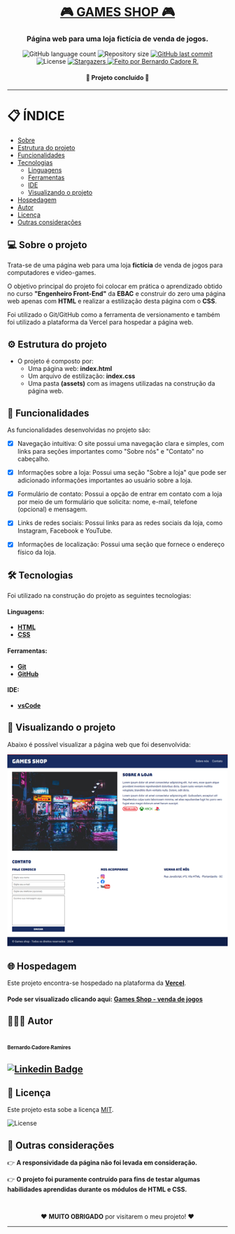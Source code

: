 <h1 align="center">
    <a href="https://ebac-projeto-1-seven.vercel.app/" alt="Site da Games Shop"> 🎮 GAMES SHOP 🎮</a>
</h1>

<h3 align="center">
    <p>Página web para uma loja fictícia de venda de jogos.</p>
</h3>

<p align="center">
  <img alt="GitHub language count" src="https://img.shields.io/github/languages/count/bcadore/EBAC-Projeto-1?color=%2304D361">
  <img alt="Repository size" src="https://img.shields.io/github/repo-size/bcadore/EBAC-Projeto-1">
  <a href="https://github.com/bcadore/EBAC-Projeto-1/commits/main">
    <img alt="GitHub last commit" src="https://img.shields.io/github/last-commit/bcadore/EBAC-Projeto-1">
  </a>
   <img alt="License" src="https://img.shields.io/badge/license-MIT-brightgreen">
   <a href="https://github.com/bcadore/EBAC-Projeto-1/stargazers">
    <img alt="Stargazers" src="https://img.shields.io/github/stars/bcadore/EBAC-Projeto-1?style=social">
  </a>
  <a href="#">
    <img alt="Feito por Bernardo Cadore R." src="https://img.shields.io/badge/feito%20por:-Bernardo Cadore R.-%237519C1">
  </a>
</p>

<h4 align="center">
	🚧 Projeto concluído 🚧
</h4>

---

# 📋 ÍNDICE

<!--ts-->

- [Sobre](#Sobre-o-projeto)
- [Estrutura do projeto](#Estutura-do-projeto)
- [Funcionalidades](#Funcionalidades)
- [Tecnologias](#Tecnologias)
  - [Linguagens](#Linguagens)
  - [Ferramentas](#Ferramentas)
  - [IDE](#IDE)
  - [Visualizando o projeto](#Visualizando-o-projeto)
- [Hospedagem](#Hospedagem)
- [Autor](#Autor)
- [Licença](#Licença)
- [Outras considerações](#Outras-considerações)

<!--te-->

## 💻 Sobre o projeto

Trata-se de uma página web para uma loja **fictícia** de venda de jogos para computadores e video-games.

O objetivo principal do projeto foi colocar em prática o aprendizado obtido no curso **"Engenheiro Front-End"** da **EBAC** e construir do zero uma página web apenas com **HTML** e realizar a estilização desta página com o **CSS**.

Foi utilizado o Git/GitHub como a ferramenta de versionamento e também foi utilizado a plataforma da Vercel para hospedar a página web.

## ⚙️ Estrutura do projeto

- O projeto é composto por:
  - Uma página web: **index.html**
  - Um arquivo de estilização: **index.css**
  - Uma pasta **(assets)** com as imagens utilizadas na construção da página web.

## 🎲 Funcionalidades

As funcionalidades desenvolvidas no projeto são:

- [x] Navegação intuitiva: O site possui uma navegação clara e simples, com links para seções importantes como "Sobre nós" e "Contato" no cabeçalho.

- [x] Informações sobre a loja: Possui uma seção "Sobre a loja" que pode ser adicionado informações importantes ao usuário sobre a loja.

- [x] Formulário de contato: Possui a opção de entrar em contato com a loja por meio de um formulário que solicita: nome, e-mail, telefone (opcional) e mensagem.

- [x] Links de redes sociais: Possui links para as redes sociais da loja, como Instagram, Facebook e YouTube.

- [x] Informações de localização: Possui uma seção que fornece o endereço físico da loja.

## 🛠 Tecnologias

Foi utilizado na construção do projeto as seguintes tecnologias:

#### Linguagens:

- **[HTML](https://html.spec.whatwg.org/)**
- **[CSS](https://www.w3.org/TR/css3-roadmap/)**

#### Ferramentas:

- **[Git](https://git-scm.com/)**
- **[GitHub](https://github.com/)**

#### IDE:

- **[vsCode](https://code.visualstudio.com/)**

## 👀 Visualizando o projeto

Abaixo é possível visualizar a página web que foi desenvolvida:

![Página principal](./assets/TelaPrincipal.png)

## 🌐 Hospedagem

Este projeto encontra-se hospedado na plataforma da **[Vercel](https://vercel.com)**.

#### Pode ser visualizado clicando aqui: **[Games Shop - venda de jogos](https://ebac-projeto-1-seven.vercel.app/)**

## 🙋🏻‍♂️ Autor

<a href="https://github.com/bcadore">
    <img style="border-radius: 50%;" src="https://avatars.githubusercontent.com/u/49734970?s=400&u=7a5ce9ab63e4a78ac5434d008dc8faf070aa0883&v=4" width="150px;" alt=""/>
    <br/>
    <sub><b>Bernardo Cadore Ramires</b></sub>
</a>

## [![Linkedin Badge](https://img.shields.io/badge/-Bernardo-blue?style=flat-square&logo=Linkedin&logoColor=white&link=https://www.linkedin.com/in/bernardocadore/)](https://www.linkedin.com/in/bernardocadore/)

## 📝 Licença

Este projeto esta sobe a licença [MIT](./LICENSE).

<img alt="License" src="https://img.shields.io/badge/license-MIT-brightgreen">

## 🔔 Outras considerações

👉 **A responsividade da página não foi levada em consideração.**

👉 **O projeto foi puramente contruído para fins de testar algumas habilidades aprendidas durante os módulos de HTML e CSS.**

<br>
<p align=center>
❤️  <b>MUITO OBRIGADO</b> por visitarem o meu projeto! ❤️
</p>

---
